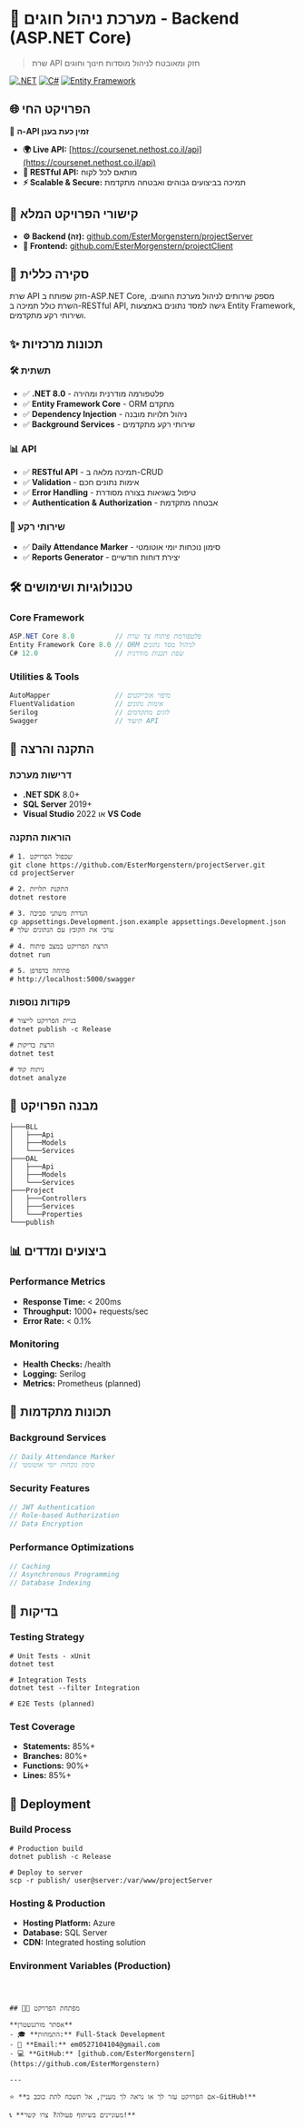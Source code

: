 # 🎯 מערכת ניהול חוגים - Backend (ASP.NET Core)

> שרת API חזק ומאובטח לניהול מוסדות חינוך וחוגים

[![.NET](https://img.shields.io/badge/.NET-8.0-512BD4?style=for-the-badge&logo=dotnet&logoColor=white)](https://dotnet.microsoft.com/)
[![C#](https://img.shields.io/badge/C%23-12.0-239120?style=for-the-badge&logo=csharp&logoColor=white)](https://learn.microsoft.com/en-us/dotnet/csharp/)
[![Entity Framework](https://img.shields.io/badge/Entity_Framework-Core_8.0-512BD4?style=for-the-badge&logo=nuget&logoColor=white)](https://learn.microsoft.com/en-us/ef/)

## 🌐 הפרויקט החי

🚀 **ה-API זמין כעת בענן**

- **🌍 Live API:** [https://coursenet.nethost.co.il/api](https://coursenet.nethost.co.il/api)
- **📱 RESTful API:** מותאם לכל לקוח
- **⚡ Scalable & Secure:** תמיכה בביצועים גבוהים ואבטחה מתקדמת

## 📂 קישורי הפרויקט המלא

- **⚙️ Backend (זה):** [github.com/EsterMorgenstern/projectServer](https://github.com/EsterMorgenstern/projectServer)
- **🎨 Frontend:** [github.com/EsterMorgenstern/projectClient](https://github.com/EsterMorgenstern/projectClient)

## 🎯 סקירה כללית

שרת API חזק שפותח ב-ASP.NET Core, מספק שירותים לניהול מערכת החוגים. השרת כולל תמיכה ב-RESTful API, גישה למסד נתונים באמצעות Entity Framework, ושירותי רקע מתקדמים.

## ✨ תכונות מרכזיות

### 🛠️ תשתית
- ✅ **.NET 8.0** - פלטפורמה מודרנית ומהירה
- ✅ **Entity Framework Core** - ORM מתקדם
- ✅ **Dependency Injection** - ניהול תלויות מובנה
- ✅ **Background Services** - שירותי רקע מתקדמים

### 📊 API
- ✅ **RESTful API** - תמיכה מלאה ב-CRUD
- ✅ **Validation** - אימות נתונים חכם
- ✅ **Error Handling** - טיפול בשגיאות בצורה מסודרת
- ✅ **Authentication & Authorization** - אבטחה מתקדמת

### 🧭 שירותי רקע
- ✅ **Daily Attendance Marker** - סימון נוכחות יומי אוטומטי
- ✅ **Reports Generator** - יצירת דוחות חודשיים

## 🛠️ טכנולוגיות ושימושים

### Core Framework


```csharp
ASP.NET Core 8.0          // פלטפורמת פיתוח צד שרת
Entity Framework Core 8.0 // ORM לניהול מסד נתונים
C# 12.0                   // שפת תכנות מודרנית

```

### Utilities & Tools


```csharp
AutoMapper                // מיפוי אובייקטים
FluentValidation          // אימות נתונים
Serilog                   // לוגים מתקדמים
Swagger                   // תיעוד API

```

## 🚀 התקנה והרצה

### דרישות מערכת
- **.NET SDK** 8.0+
- **SQL Server** 2019+
- **Visual Studio** 2022 או **VS Code**

### הוראות התקנה


```shell
# 1. שכפול הפרויקט
git clone https://github.com/EsterMorgenstern/projectServer.git
cd projectServer

# 2. התקנת תלויות
dotnet restore

# 3. הגדרת משתני סביבה
cp appsettings.Development.json.example appsettings.Development.json
# ערכי את הקובץ עם הנתונים שלך

# 4. הרצת הפרויקט במצב פיתוח
dotnet run

# 5. פתיחה בדפדפן
# http://localhost:5000/swagger

```



### פקודות נוספות


```shell
# בניית הפרויקט לייצור
dotnet publish -c Release

# הרצת בדיקות
dotnet test

# ניתוח קוד
dotnet analyze

```

## 📁 מבנה הפרויקט


```
├───BLL
│   ├───Api
│   ├───Models
│   └───Services
├───DAL
│   ├───Api
│   ├───Models
│   └───Services
├───Project
│   ├───Controllers
│   ├───Services
│   └───Properties
└───publish

```

## 📊 ביצועים ומדדים

### Performance Metrics
- **Response Time:** < 200ms
- **Throughput:** 1000+ requests/sec
- **Error Rate:** < 0.1%

### Monitoring
- **Health Checks:** /health
- **Logging:** Serilog
- **Metrics:** Prometheus (planned)

## 🔧 תכונות מתקדמות

### Background Services


```csharp
// Daily Attendance Marker
// סימון נוכחות יומי אוטומטי

```

### Security Features


```csharp
// JWT Authentication
// Role-based Authorization
// Data Encryption

```

### Performance Optimizations


```csharp
// Caching
// Asynchronous Programming
// Database Indexing

```

## 🧪 בדיקות

### Testing Strategy


```shell
# Unit Tests - xUnit
dotnet test

# Integration Tests
dotnet test --filter Integration

# E2E Tests (planned)

```

### Test Coverage
- **Statements:** 85%+
- **Branches:** 80%+
- **Functions:** 90%+
- **Lines:** 85%+

## 🚀 Deployment

### Build Process


```shell
# Production build
dotnet publish -c Release

# Deploy to server
scp -r publish/ user@server:/var/www/projectServer

```

### Hosting & Production
- **Hosting Platform:** Azure
- **Database:** SQL Server
- **CDN:** Integrated hosting solution

### Environment Variables (Production)


```



## 👩‍💻 מפתחת הפרויקט

**אסתר מורגנשטרן**
- 🎓 **התמחות:** Full-Stack Development
- 📧 **Email:** em0527104104@gmail.com
- 💻 **GitHub:** [github.com/EsterMorgenstern](https://github.com/EsterMorgenstern)

---

⭐ **אם הפרויקט עזר לך או נראה לך מעניין, אל תשכח לתת כוכב ב-GitHub!**

📞 **מעוניינים בשיתוף פעולה? צרו קשר!**
